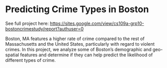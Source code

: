 # Predicting Crime Types in Boston

See full project here:
https://sites.google.com/view/cs109a-grp10-bostoncrimestudy/report?authuser=0

Boston, MA features a higher rate of crime compared to the rest of Massachusetts and the United States, particularly with regard to violent crimes. In this project, we analyze some of Boston’s demographic and geo-spatial features and determine if they can help predict the likelihood of different types of crime. 
